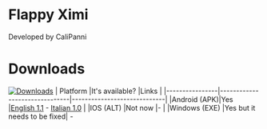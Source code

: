 # Flappy Ximi

Developed by CaliPanni


# Downloads
[![Downloads](https://img.shields.io/github/downloads/CaliPanni/flappyximi/total.svg)]()
| Platform              |It's available?                       |Links                         |
|----------------|-------------------------------|-----------------------------|
|Android (APK)|Yes            |[English 1.1](https://github.com/CaliPanni/flappyximi/releases/download/engh/flappyximieng.apk) - [Italian 1.0](https://github.com/CaliPanni/flappyximi/releases/download/releses/flappyximita.apk)          |
|IOS  (ALT)        |Not now           |-            |
|Windows     (EXE)   |Yes but it needs to be fixed|  -


